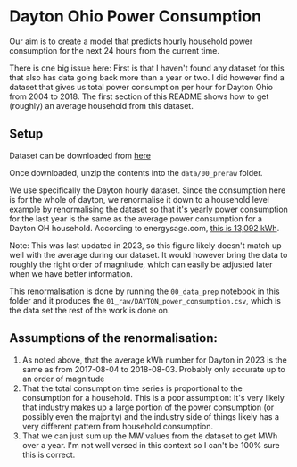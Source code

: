 # Dayton Ohio Power Consumption

Our aim is to create a model that predicts hourly household power consumption for the next 24 hours from the current time.

There is one big issue here: First is that I haven't found any dataset for this that also has data going back more than a year or two. I did however find a dataset that gives us total power consumption per hour for Dayton Ohio from 2004 to 2018. The first section of this README shows how to get (roughly) an average household from this dataset.

## Setup

Dataset can be downloaded from [here](https://www.kaggle.com/datasets/robikscube/hourly-energy-consumption)

Once downloaded, unzip the contents into the `data/00_preraw` folder.

We use specifically the Dayton hourly dataset. Since the consumption here is for the whole of dayton, we renormalise it down to a household level example by renormalising the dataset so that it's yearly power consumption for the last year is the same as the average power consumption for a Dayton OH household. According to energysage.com, [this is 13,092 kWh](https://www.energysage.com/local-data/electricity-cost/oh/montgomery-county/dayton/). 

Note: This was last updated in 2023, so this figure likely doesn't match up well with the average during our dataset. It would however bring the data to roughly the right order of magnitude, which can easily be adjusted later when we have better information.

This renormalisation is done by running the `00_data_prep` notebook in this folder and it produces the `01_raw/DAYTON_power_consumption.csv`, which is the data set the rest of the work is done on.

## Assumptions of the renormalisation:

1. As noted above, that the average kWh number for Dayton in 2023 is the same as from 2017-08-04 to 2018-08-03. Probably only accurate up to an order of magnitude
2. That the total consumption time series is proportional to the consumption for a household. This is a poor assumption: It's very likely that industry makes up a large portion of the power consumption (or possibly even the majority) and the industry side of things likely has a very different pattern from household consumption.
3. That we can just sum up the MW values from the dataset to get MWh over a year. I'm not well versed in this context so I can't be 100% sure this is correct.
